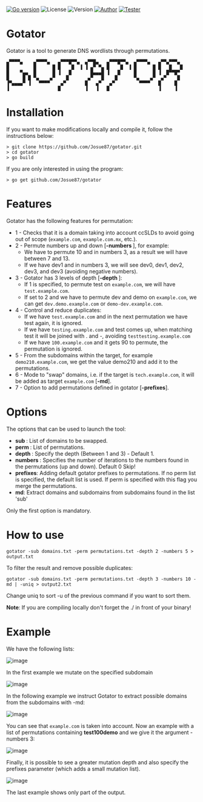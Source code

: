 [![Go version](https://img.shields.io/badge/go-v1.16-blue)](https://golang.org/dl/#stable)
![License](https://img.shields.io/badge/license-GNU-green.svg?style=square&logo=gnu)
![Version](https://img.shields.io/badge/version-0.4b-yellow.svg?style=square)
[![Author](https://img.shields.io/badge/author-@JosueEncinar-orange.svg?style=square&logo=twitter)](https://twitter.com/JosueEncinar)
[![Tester](https://img.shields.io/badge/tester-@Six2dez1-orange.svg?style=square&logo=twitter)](https://twitter.com/six2dez1)


# Gotator
Gotator is a tool to generate DNS wordlists through permutations.

```
▄▀▀▀▀▄    ▄▀▀▀▀▄   ▄▀▀▀█▀▀▄  ▄▀▀█▄   ▄▀▀▀█▀▀▄  ▄▀▀▀▀▄   ▄▀▀▄▀▀▀▄ 
█         █      █ █    █  ▐ ▐ ▄▀ ▀▄ █    █  ▐ █      █ █   █   █ 
█    ▀▄▄  █      █ ▐   █       █▄▄▄█ ▐   █     █      █ ▐  █▀▀█▀  
█     █ █ ▀▄    ▄▀    █       ▄▀   █    █      ▀▄    ▄▀  ▄▀    █  
▐▀▄▄▄▄▀ ▐   ▀▀▀▀    ▄▀       █   ▄▀   ▄▀         ▀▀▀▀   █     █   
▐                  █         ▐   ▐   █                  ▐     ▐   		   

```

# Installation

If you want to make modifications locally and compile it, follow the instructions below:

```
> git clone https://github.com/Josue87/gotator.git
> cd gotator
> go build
```

If you are only interested in using the program:

```
> go get github.com/Josue87/gotator
```

# Features

Gotator has the following features for permutation:

* 1 - Checks that it is a domain taking into account ccSLDs to avoid going out of scope (`example.com`, `example.com.mx`, etc.).
* 2 - Permute numbers up and down [**-numbers <uint>**], for example:
  *  We have to permute 10 and in numbers 3, as a result we will have between 7 and 13.
  *  If we have dev1 and in numbers 3, we will see dev0, dev1, dev2, dev3, and dev3 (avoiding negative numbers).
* 3 - Gotator has 3 levels of depth [**-depth <uint>**]: 
  * If 1 is specified, to permute test on `example.com`, we will have `test.example.com`.
  *  If set to 2 and we have to permute dev and demo on `example.com`, we can get `dev.demo.example.com` or `demo-dev.example.com`.
* 4 - Control and reduce duplicates:
   * If we have `test.example.com` and in the next permutation we have test again, it is ignored.
   * If we have `testing.example.com` and test comes up, when matching test it will be joined with . and -, avoiding `testtesting.example.com`
   * If we have `100.example.com` and it gets 90 to permute, the permutation is ignored.
* 5 - From the subdomains within the target, for example `demo210.example.com`, we get the value demo210 and add it to the permutations.
* 6 - Mode to "swap" domains, i.e. if the target is `tech.example.com`, it will be added as target `example.com` [**-md**].
* 7 - Option to add permutations defined in gotator [**-prefixes**].


# Options

The options that can be used to launch the tool:

* **sub <string>**: List of domains to be swapped.
* **perm <string>**: List of permutations.
* **depth <uint>**: Specify the depth (Between 1 and 3) - Default 1.
* **numbers <uint>**: Specifies the number of iterations to the numbers found in the permutations (up and down). Default 0 Skip!
* **prefixes**: Adding default gotator prefixes to permutations. If no perm list is specified, the default list is used. If perm is specified with this flag you merge the permutations.
* **md**: Extract domains and subdomains from subdomains found in the list 'sub'

Only the first option is mandatory.

# How to use

```
gotator -sub domains.txt -perm permutations.txt -depth 2 -numbers 5 > output.txt
```

To filter the result and remove possible duplicates:

```
gotator -sub domains.txt -perm permutations.txt -depth 3 -numbers 10 -md | -uniq > output2.txt
```

Change uniq to sort -u of the previous command if you want to sort them.

**Note**: If you are compiling locally don't forget the ./ in front of your binary!

# Example

We have the following lists:

![image](https://user-images.githubusercontent.com/16885065/121774669-c1f2c800-cb83-11eb-8796-2e9fc69d12eb.png)

In the first example we mutate on the specified subdomain

![image](https://user-images.githubusercontent.com/16885065/121939391-46dd0d80-cd4d-11eb-8bb4-598f66148d6a.png)

In the following example we instruct Gotator to extract possible domains from the subdomains with -md:

![image](https://user-images.githubusercontent.com/16885065/121939505-5fe5be80-cd4d-11eb-842f-c60ac32ebc4a.png)
 
You can see that `example.com` is taken into account. Now an example with a list of permutations containing **test100demo** and we give it the argument -numbers 3:

![image](https://user-images.githubusercontent.com/16885065/121939803-b2bf7600-cd4d-11eb-9363-ee60684cb91a.png)
 
Finally, it is possible to see a greater mutation depth and also specify the prefixes parameter (which adds a small mutation list).

![image](https://user-images.githubusercontent.com/16885065/121939200-07162600-cd4d-11eb-9996-6b7b3eb56d0a.png)

The last example shows only part of the output.
